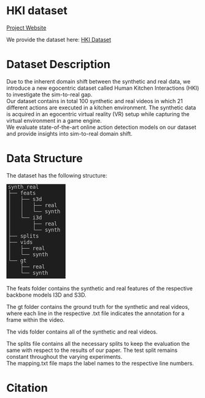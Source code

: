 
# HKI dataset 
[Project Website](https://c-patsch.github.io/HKI/)  

We provide the dataset here:  [HKI Dataset](https://tumde-my.sharepoint.com/:u:/g/personal/constantin_patsch_tum_de/ES6VYdY1R0lNspPVdxSvC7sB8Q4s_EFUjguHURRvv--DLg?e=p8pLdB)
  
# Dataset Description

Due to the inherent domain shift between the synthetic
and real data, we introduce a new egocentric dataset called
Human Kitchen Interactions (HKI) to investigate the sim-to-real gap.  
Our dataset contains in total 100 synthetic and
real videos in which 21 different actions are executed in a
kitchen environment. The synthetic data is acquired in an
egocentric virtual reality (VR) setup while capturing the virtual
environment in a game engine.  
We evaluate state-of-the-art
online action detection models on our dataset and provide
insights into sim-to-real domain shift. 


# Data Structure
The dataset has the following structure:  

![image info](images/data_structure.png)
 
 
The feats folder contains the synthetic and real features of the respective backbone models I3D and S3D.  
   
The gt folder contains the ground truth for the synthetic and real videos, where each line in the respective .txt file indicates the annotation for a frame within the video.  
  
The vids folder contains all of the synthetic and real videos.  
  
The splits file contains all the necessary splits to keep the evaluation the same with respect to the results of our paper. The test split remains constant throughout the varying experiments.  
The mapping.txt file maps the label names to the respective line numbers.




# Citation


